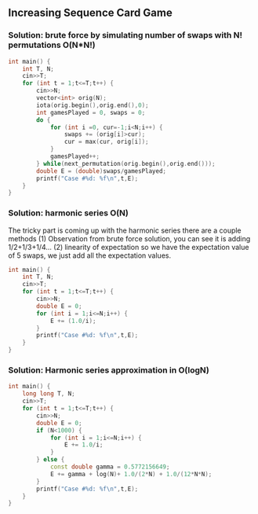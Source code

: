 



## Increasing Sequence Card Game


### Solution: brute force by simulating number of swaps with N! permutations O(N*N!)

```c++
int main() {
    int T, N;
    cin>>T;
    for (int t = 1;t<=T;t++) {
        cin>>N;
        vector<int> orig(N);
        iota(orig.begin(),orig.end(),0);
        int gamesPlayed = 0, swaps = 0;
        do {
            for (int i =0, cur=-1;i<N;i++) {
                swaps += (orig[i]>cur);
                cur = max(cur, orig[i]);
            }
            gamesPlayed++;
        } while(next_permutation(orig.begin(),orig.end()));
        double E = (double)swaps/gamesPlayed;
        printf("Case #%d: %f\n",t,E);
    }
}
```

### Solution: harmonic series O(N)
The tricky part is coming up with the harmonic series there are a couple methods
(1) Observation from brute force solution, you can see it is adding 1/2+1/3+1/4... 
(2) linearity of expectation so we have the expectation value of 5 swaps, we just add all the expectation values.

```c++
int main() {
    int T, N;
    cin>>T;
    for (int t = 1;t<=T;t++) {
        cin>>N;
        double E = 0;
        for (int i = 1;i<=N;i++) {
            E += (1.0/i);
        }
        printf("Case #%d: %f\n",t,E);
    }
}
```

### Solution: Harmonic series approximation in O(logN)

```c++
int main() {
    long long T, N;
    cin>>T;
    for (int t = 1;t<=T;t++) {
        cin>>N;
        double E = 0;
        if (N<1000) {
            for (int i = 1;i<=N;i++) {
                E += 1.0/i;
            }
        } else {
            const double gamma = 0.5772156649;
            E += gamma + log(N)+ 1.0/(2*N) + 1.0/(12*N*N);
        }
        printf("Case #%d: %f\n",t,E);
    }
}
```